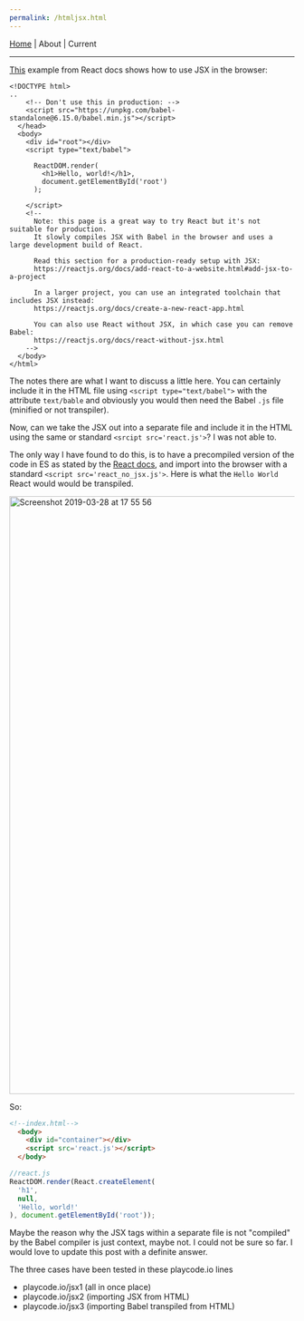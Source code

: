 ```yaml
---
permalink: /htmljsx.html
---
```

[Home](https://layik.github.io) | About | Current
<hr/>

[This](https://raw.githubusercontent.com/reactjs/reactjs.org/master/static/html/single-file-example.html) example from React docs shows how to use JSX in the browser:

```
<!DOCTYPE html>
..
    <!-- Don't use this in production: -->
    <script src="https://unpkg.com/babel-standalone@6.15.0/babel.min.js"></script>
  </head>
  <body>
    <div id="root"></div>
    <script type="text/babel">

      ReactDOM.render(
        <h1>Hello, world!</h1>,
        document.getElementById('root')
      );

    </script>
    <!--
      Note: this page is a great way to try React but it's not suitable for production.
      It slowly compiles JSX with Babel in the browser and uses a large development build of React.

      Read this section for a production-ready setup with JSX:
      https://reactjs.org/docs/add-react-to-a-website.html#add-jsx-to-a-project

      In a larger project, you can use an integrated toolchain that includes JSX instead:
      https://reactjs.org/docs/create-a-new-react-app.html

      You can also use React without JSX, in which case you can remove Babel:
      https://reactjs.org/docs/react-without-jsx.html
    -->
  </body>
</html>
```
The notes there are what I want to discuss a little here. You can certainly include it in the HTML file using `<script type="text/babel">` with the attribute `text/bable` and obviously you would then need the Babel `.js` file (minified or not transpiler).

Now, can we take the JSX out into a separate file and include it in the HTML using the same or standard `<srcipt src='react.js'>`? I was not able to.

The only way I have found to do this, is to have a precompiled version of the code in ES as stated by the [React docs](https://reactjs.org/docs/add-react-to-a-website.html), and import into the browser with a standard `<script src='react_no_jsx.js'>`. Here is what the `Hello World` React would would be transpiled.
 
<img width="1055" alt="Screenshot 2019-03-28 at 17 55 56" src="https://user-images.githubusercontent.com/408568/55181067-c4bf9900-5182-11e9-860f-e2f9ee545483.png">


So:

```html
<!--index.html-->
  <body>
    <div id="container"></div>
    <script src='react.js'></script>
  </body>
```

```js
//react.js
ReactDOM.render(React.createElement(
  'h1',
  null,
  'Hello, world!'
), document.getElementById('root'));
```

Maybe the reason why the JSX tags within a separate file is not "compiled" by the Babel compiler is just context, maybe not. I could not be sure so far. I would love to update this post with a definite answer.

The three cases have been tested in these playcode.io lines

* playcode.io/jsx1 (all in once place)
* playcode.io/jsx2 (importing JSX from HTML)
* playcode.io/jsx3 (importing Babel transpiled from HTML)